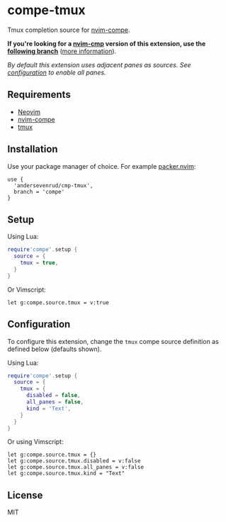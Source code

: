 # compe-tmux

Tmux completion source for [nvim-compe](https://github.com/hrsh7th/nvim-compe).

**If you're looking for a [nvim-cmp](https://github.com/hrsh7th/nvim-cmp) version of this extension, use the [following branch](https://github.com/andersevenrud/compe-tmux/tree/main)** ([more information](https://github.com/andersevenrud/compe-tmux/pull/8)).

*By default this extension uses adjacent panes as sources. See [configuration](#configuration)
to enable all panes.*

## Requirements

* [Neovim](https://github.com/neovim/neovim/)
* [nvim-compe](https://github.com/hrsh7th/nvim-compe)
* [tmux](https://github.com/tmux/tmux)

## Installation

Use your package manager of choice. For example [packer.nvim](https://github.com/wbthomason/packer.nvim):

```vim
use {
  'andersevenrud/cmp-tmux',
  branch = 'compe'
}
```

## Setup

Using Lua:

```lua
require'compe'.setup {
  source = {
    tmux = true,
  }
}
```

Or Vimscript:

```vim
let g:compe.source.tmux = v:true
```

## Configuration

To configure this extension, change the `tmux` compe source definition as defined below (defaults shown).

Using Lua:

```lua
require'compe'.setup {
  source = {
    tmux = {
      disabled = false,
      all_panes = false,
      kind = 'Text',
    }
  }
}
```

Or using Vimscript:

```vim
let g:compe.source.tmux = {}
let g:compe.source.tmux.disabled = v:false
let g:compe.source.tmux.all_panes = v:false
let g:compe.source.tmux.kind = "Text"
```

## License

MIT
